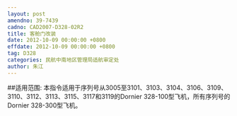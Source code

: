 ```yaml
---
layout: post
amendno: 39-7439
cadno: CAD2007-D328-02R2
title: 客舱门改装
date: 2012-10-09 00:00:00 +0800
effdate: 2012-10-09 00:00:00 +0800
tag: D328
categories: 民航中南地区管理局适航审定处
author: 朱江
---
```


##适用范围:
本指令适用于序列号从3005至3101、3103、3104、3106、3109、3110、3112、3113、3115、3117和3119的Dornier 328-100型飞机，所有序列号的Dornier 328-300型飞机。

